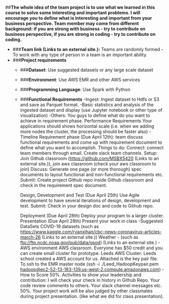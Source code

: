 ##**The whole idea of the team project is to use what we learned in this course to solve some interesting and important problems. I will encourage you to define what is interesting and important from your business perspective. Team member may come from different background: if you are strong with business - try to contribute on business perspective, if you are strong in coding - try to contribute on coding.**

- ###**Team link (Links to an external site.):** Teams are randomly formed - To work with any type of person in a team is an important ability.
- ###**Project requirements**
  - ###**Dataset**: Use suggested datasets or any large scale dataset
  - ###**Environment**: Use AWS EMR and other AWS services
  - ###**Programming Language**: Use Spark with Python
  - ###**Functional Requirements**
    -Ingest: Ingest dataset to Hdfs or S3 and save as Parquet format.
    -Basic statistics and analysis of the ingested dataset and display (use Jupyter notebook or other type of visualization)
    -Others: You guys to define what do you want to achieve in requirement phase.
 Performance Requirements
        Your applications should shows horizontal scale (i.e. when we adding more nodes the cluster, the processing should be faster also)
-Timeline
    Requirement phase (Due April 12th): team discuss functional requirements and come up with requirement document to define what you want to accomplish. Things to do:
        Connect: connect team members through email. Create slack team channels.
        Setup: Join Github classroom (https://github.com/MSBX5420 (Links to an external site.)), join aws classroom (check your aws classroom to join) 
        Discuss: Generate one page (or more thorough) spec documents to layout functional and non-functional requirements etc.
        Submit: Create project Github repo inside Github classroom and check in the requirement spec document.

    Design, Development and Test (Due April 25th)
        Use Agile development to have several iterations of design, development and test.
        Submit: Check in your design doc and code to Github repo.

    Deployment (Due April 28th)
        Deploy your program to a larger cluster.
    Presentation (Due April 28th)
        Present your work in class
-Suggested DataSets
    COVID-19 datasets (such as https://www.kaggle.com/ryanxjhan/cbc-news-coronavirus-articles-march-26 (Links to an external site.))
    Weather - (such as ftp://ftp.ncdc.noaa.gov/pub/data/gsod) (Links to an external site.)
-AWS environment
    AWS classroom. Everyone has $50 credit and you can create small cluster for prototype.
    Leeds AWS Cluster: Leeds school created a AWS account for us. Attached is the key pair file. To ssh to the EMR master node (ssh -i ./Leed_HadoopKeypair.pem hadoop@ec2-52-13-183-139.us-west-2.compute.amazonaws.com)
-How to Score
    50%. Activities to show your leadership and contribution: I will check your check in history in Github Repo. Your code review comments to others. Your slack channel messages etc.
    50%. Your project work will be also judged by other classmates during project presentation. (like what we did for class presentation). 

